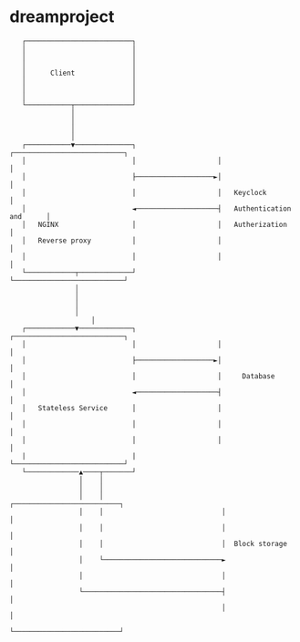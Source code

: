 # dreamproject



       ┌──────────────────────────┐
       │                          │
       │                          │
       │                          │
       │      Client              │
       │                          │
       │                          │
       │                          │
       └───────────┬──────────────┘
                   │
                   │
                   │
                   │
       ┌───────────▼──────────────┐                    ┌───────────────────────────┐
       │                          │                    │                           │
       │                          ├───────────────────►│                           │
       │                          │                    │   Keyclock                │
       │                          ◄────────────────────┤   Authentication and      │
       │   NGINX                  │                    │   Autherization           │
       │   Reverse proxy          │                    │                           │
       │                          │                    │                           │
       └────────────┬─────────────┘                    └───────────────────────────┘
                    │
                    │
                    │
                    │
		                │                                                                 
       ┌────────────▼─────────────┐                    ┌───────────────────────────┐
       │                          │                    │                           │
       │                          ├───────────────────►│                           │  
       │                          │                    │     Database              │  
       │                          ◄────────────────────┤                           │  
       │   Stateless Service      │                    │                           │  
       │                          │                    │                           │  
       │                          │                    │                           │  
       |                          |                    └───────────────────────────┘  
       └─────────────▲────┬───────┘        
                     │    │
                     │    │
                     │    │                             ┌──────────────────────────┐
                     │    │                             │                          │
                     │    │                             │                          │
                     │    │                             │  Block storage           │
                     │    └─────────────────────────────►                          │
                     │                                  │                          │
                     └──────────────────────────────────┤                          │
                                                        │                          │
                                                        └──────────────────────────┘

